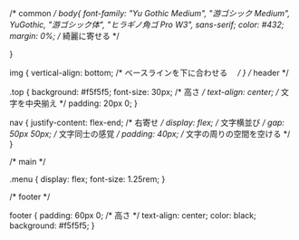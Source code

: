 /* common */
body{
  font-family: "Yu Gothic Medium", "游ゴシック Medium", YuGothic, "游ゴシック体", "ヒラギノ角ゴ Pro W3", sans-serif;
  color: #432;
  margin: 0%;       /* 綺麗に寄せる */

}

img {
   vertical-align: bottom;      /* ベースラインを下に合わせる　 */
}
/* header */

.top {
  background: #f5f5f5;
  font-size: 30px;       /* 高さ */
  text-align: center;    /* 文字を中央揃え */
  padding: 20px 0;
}


nav {
  justify-content: flex-end;  /* 右寄せ */
  display: flex;             /* 文字横並び */
  gap: 50px 50px;          /* 文字同士の感覚 */
  padding: 40px;          /* 文字の周りの空間を空ける */
}


/* main */

.menu {
  display: flex;
  font-size: 1.25rem;
}

/* footer */

footer {
  padding: 60px 0;     /* 高さ */
  text-align: center;
  color: black;
  background: #f5f5f5;
}
